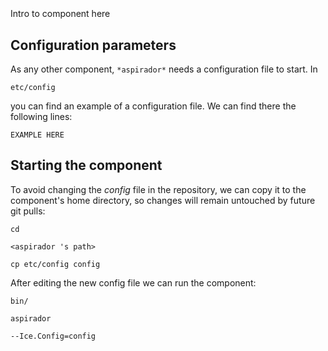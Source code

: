 ```
```
#
``` aspirador
```
Intro to component here


## Configuration parameters
As any other component,
``` *aspirador* ```
needs a configuration file to start. In

    etc/config

you can find an example of a configuration file. We can find there the following lines:

    EXAMPLE HERE


## Starting the component
To avoid changing the *config* file in the repository, we can copy it to the component's home directory, so changes will remain untouched by future git pulls:

    cd

``` <aspirador 's path> ```

    cp etc/config config

After editing the new config file we can run the component:

    bin/

```aspirador ```

    --Ice.Config=config

